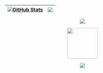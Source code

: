 
<!-- Stats1 Table -->
| <a href="#"><img align="center" src="https://github-readme-stats.vercel.app/api?username=milkeles&show_icons=true&border_color=7C6BDB&title_color=7C6BDB&text_color=FFFFFF&icon_color=7C6BDB&theme=merko" alt="GitHub Stats" /></a> | <a href="#"><img align="center" src="https://streak-stats.demolab.com/?user=milkeles&border=7C6BDB&ring=7C6BDB&fire=7C6BDB&currStreakNum=FFFFFF&sideNums=FFFFFF&currStreakLabel=FFFFFF&sideLabels=FFFFFF&dates=7C6BDB&theme=merko" /></a> |
| ------------- | ------------- |

<!-- Stats2 Center -->
<div align = "center">
   <img class="img" src="https://github-readme-stats.vercel.app/api/top-langs/?username=milkeles&layout=compact&show_icons=true&&border_color=7C6BDB&title_color=7C6BDB&text_color=FFFFFF&icon_color=7C6BDB&theme=merko&hide=tsql" />
<div>

<!--Trophy Gif-->
<p align="center">
<img src="https://media.tenor.com/0ENB5HuTH0gAAAAi/trophy-beker.gif"  width="100px" height="100px"></p>

<!-- Stats3 -->
<div align="center">
  <img class="img" src="https://github-profile-trophy.vercel.app/?username=milkeles&theme=discord&no-frame=true&no-bg=true&title=Commits,Stars,Issues,Repositories&column=4" />
</div>
